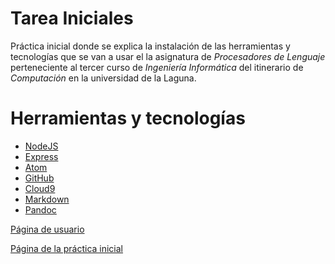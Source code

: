 # Tarea Iniciales

Práctica inicial donde se explica la instalación de las herramientas y tecnologías que se van a usar el la asignatura de *Procesadores de Lenguaje* perteneciente al tercer curso de *Ingeniería Informática* del itinerario de *Computación* en la universidad de la Laguna.

# Herramientas y tecnologías

* [NodeJS](https://nodejs.org/en/ "página oficial")
* [Express](http://expressjs.com/ "página oficial")
* [Atom](https://atom.io/ "página oficial")
* [GitHub](https://github.com/ "página oficial")
* [Cloud9](https://c9.io/login "página oficial")
* [Markdown](https://es.wikipedia.org/wiki/Markdown "wikipedia")
* [Pandoc](http://pandoc.org/ "página oficial")

[Página de usuario](http://adcalzadilla.github.io/ "mi página personal")

[Página de la práctica inicial]()
